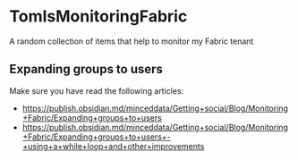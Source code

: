 # TomIsMonitoringFabric
A random collection of items that help to monitor my Fabric tenant

## Expanding groups to users
Make sure you have read the following articles:
+ https://publish.obsidian.md/minceddata/Getting+social/Blog/Monitoring+Fabric/Expanding+groups+to+users
+ https://publish.obsidian.md/minceddata/Getting+social/Blog/Monitoring+Fabric/Expanding+groups+to+users+-+using+a+while+loop+and+other+improvements
